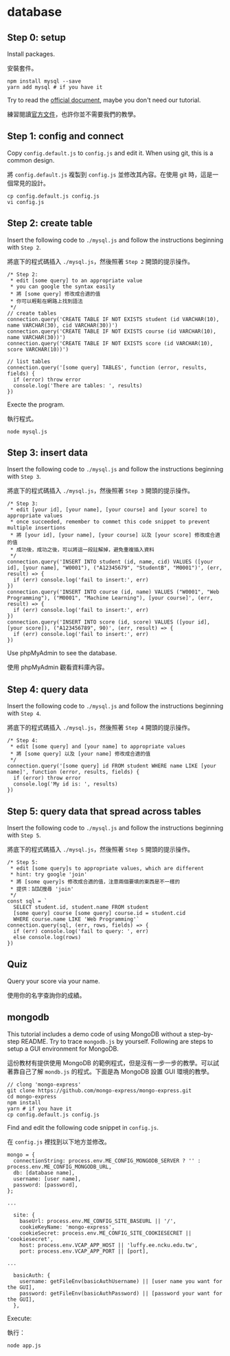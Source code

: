 # database

## Step 0: setup

Install packages.

安裝套件。

```
npm install mysql --save
yarn add mysql # if you have it
```

Try to read the [official document](https://www.npmjs.com/package/mysql), maybe you don't need our tutorial.

練習閱讀[官方文件](https://www.npmjs.com/package/mysql)，也許你並不需要我們的教學。

## Step 1: config and connect

Copy `config.default.js` to `config.js` and edit it.  When using git, this is a common design.

將 `config.default.js` 複製到 `config.js` 並修改其內容。在使用 git 時，這是一個常見的設計。

```
cp config.default.js config.js
vi config.js
```

## Step 2: create table 

Insert the following code to `./mysql.js` and follow the instructions beginning with `Step 2`.

將底下的程式碼插入 `./mysql.js`，然後照著 `Step 2` 開頭的提示操作。

```
/* Step 2:
 * edit [some query] to an appropriate value
 * you can google the syntax easily
 * 將 [some query] 修改成合適的值
 * 你可以輕鬆在網路上找到語法
 */
// create tables
connection.query('CREATE TABLE IF NOT EXISTS student (id VARCHAR(10), name VARCHAR(30), cid VARCHAR(30))')
connection.query('CREATE TABLE IF NOT EXISTS course (id VARCHAR(10), name VARCHAR(30))')
connection.query('CREATE TABLE IF NOT EXISTS score (id VARCHAR(10), score VARCHAR(10))')

// list tables
connection.query('[some query] TABLES', function (error, results, fields) {
  if (error) throw error
  console.log('There are tables: ', results)
})
```

Execte the program.

執行程式。

```
node mysql.js
```

## Step 3: insert data

Insert the following code to `./mysql.js` and follow the instructions beginning with `Step 3`.

將底下的程式碼插入 `./mysql.js`，然後照著 `Step 3` 開頭的提示操作。

```
/* Step 3:
 * edit [your id], [your name], [your course] and [your score] to appropriate values
 * once succeeded, remember to commet this code snippet to prevent multiple insertions
 * 將 [your id], [your name], [your course] 以及 [your score] 修改成合適的值
 * 成功後，成功之後，可以將這一段註解掉，避免重複插入資料
 */
connection.query('INSERT INTO student (id, name, cid) VALUES ([your id], [your name], "W0001"), ("A12345679", "StudentB", "M0001")', (err, result) => {
  if (err) console.log('fail to insert:', err)
})
connection.query('INSERT INTO course (id, name) VALUES ("W0001", "Web Programming"), ("M0001", "Machine Learning"), [your course]', (err, result) => {
  if (err) console.log('fail to insert:', err)
})
connection.query('INSERT INTO score (id, score) VALUES ([your id], [your score]), ("A123456789", 90)', (err, result) => {
  if (err) console.log('fail to insert:', err)
})
```

Use phpMyAdmin to see the database.

使用 phpMyAdmin 觀看資料庫內容。

## Step 4: query data

Insert the following code to `./mysql.js` and follow the instructions beginning with `Step 4`.

將底下的程式碼插入 `./mysql.js`，然後照著 `Step 4` 開頭的提示操作。

```
/* Step 4:
 * edit [some query] and [your name] to appropriate values
 * 將 [some query] 以及 [your name] 修改成合適的值
 */
connection.query('[some query] id FROM student WHERE name LIKE [your name]', function (error, results, fields) {
  if (error) throw error
  console.log('My id is: ', results)
})
```

## Step 5: query data that spread across tables

Insert the following code to `./mysql.js` and follow the instructions beginning with `Step 5`.

將底下的程式碼插入 `./mysql.js`，然後照著 `Step 5` 開頭的提示操作。

```
/* Step 5:
 * edit [some query]s to appropriate values, which are different
 * hint: try google 'join'
 * 將 [some query]s 修改成合適的值，注意兩個要填的東西是不一樣的
 * 提供：試試搜尋 'join'
 */
const sql = `
  SELECT student.id, student.name FROM student
  [some query] course [some query] course.id = student.cid
  WHERE course.name LIKE 'Web Programming'`
connection.query(sql, (err, rows, fields) => {
  if (err) console.log('fail to query: ', err)
  else console.log(rows)
})
```

## Quiz

Query your score via your name.

使用你的名字查詢你的成績。

## mongodb

This tutorial includes a demo code of using MongoDB without a step-by-step README.  Try to trace `mongodb.js` by yourself.  Following are steps to setup a GUI environment for MongoDB.

這份教材有提供使用 MongoDB 的範例程式，但是沒有一步一步的教學。可以試著靠自己了解 `mondb.js` 的程式。下面是為 MongoDB 設置 GUI 環境的教學。


```
// clong 'mongo-express'
git clone https://github.com/mongo-express/mongo-express.git
cd mongo-express
npm install
yarn # if you have it
cp config.default.js config.js
```

Find and edit the following code snippet in `config.js`.

在 `config.js` 裡找到以下地方並修改。

```
mongo = {
  connectionString: process.env.ME_CONFIG_MONGODB_SERVER ? '' : process.env.ME_CONFIG_MONGODB_URL,
  db: [database name],
  username: [user name],
  password: [password],
};

...

  site: {
    baseUrl: process.env.ME_CONFIG_SITE_BASEURL || '/',
    cookieKeyName: 'mongo-express',
    cookieSecret: process.env.ME_CONFIG_SITE_COOKIESECRET || 'cookiesecret',
    host: process.env.VCAP_APP_HOST || 'luffy.ee.ncku.edu.tw',
    port: process.env.VCAP_APP_PORT || [port],

...

  basicAuth: {
    username: getFileEnv(basicAuthUsername) || [user name you want for the GUI],
    password: getFileEnv(basicAuthPassword) || [password your want for the GUI],
  },
```

Execute:

執行：

```
node app.js
```
